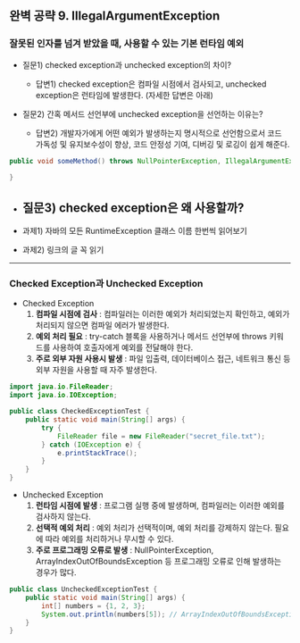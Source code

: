 ## 완벽 공략 9. IllegalArgumentException
### 잘못된 인자를 넘겨 받았을 때, 사용할 수 있는 기본 런타임 예외
  
- 질문1) checked exception과 unchecked exception의 차이?
  - 답변1) checked exception은 컴파일 시점에서 검사되고, unchecked exception은 런타임에 발생한다. (자세한 답변은 아래)
  
- 질문2) 간혹 메서드 선언부에 unchecked exception을 선언하는 이유는?
  - 답변2) 개발자가에게 어떤 예외가 발생하는지 명시적으로 선언함으로서 코드 가독성 및 유지보수성이 향상, 코드 안정성 기여, 디버깅 및 로깅이 쉽게 해준다.

```java
public void someMethod() throws NullPointerException, IllegalArgumentException {
    
}

```
  
- 질문3) checked exception은 왜 사용할까?
  - 
  

  
- 과제1) 자바의 모든 RuntimeException 클래스 이름 한번씩 읽어보기
- 과제2) 링크의 글 꼭 읽기

  
---
  

### Checked Exception과 Unchecked Exception
  
- Checked Exception
  1. **컴파일 시점에 검사** : 컴파일러는 이러한 예외가 처리되었는지 확인하고, 예외가 처리되지 않으면 컴파일 에러가 발생한다.
  2. **예외 처리 필요** : try-catch 블록을 사용하거나 메서드 선언부에 throws 키워드를 사용하여 호출자에게 예외를 전달해야 한다.
  3. **주로 외부 자원 사용시 발생** : 파일 입출력, 데이터베이스 접근, 네트워크 통신 등 외부 자원을 사용할 때 자주 발생한다.

```java
import java.io.FileReader;
import java.io.IOException;

public class CheckedExceptionTest {
    public static void main(String[] args) {
        try {
            FileReader file = new FileReader("secret_file.txt");
        } catch (IOException e) {
            e.printStackTrace();
        }
    }
}
```

  
- Unchecked Exception
  1. **런타임 시점에 발생** : 프로그램 실행 중에 발생하며, 컴파일러는 이러한 예외를 검사하지 않는다.
  2. **선택적 예외 처리** : 예외 처리가 선택적이며, 예외 처리를 강제하지 않는다. 필요에 따라 예외를 처리하거나 무시할 수 있다.
  3. **주로 프로그래밍 오류로 발생** : NullPointerException, ArrayIndexOutOfBoundsException 등 프로그래밍 오류로 인해 발생하는 경우가 많다.
  
```java
public class UncheckedExceptionTest {
    public static void main(String[] args) {
        int[] numbers = {1, 2, 3};
        System.out.println(numbers[5]); // ArrayIndexOutOfBoundsException 발생
    }
}
```